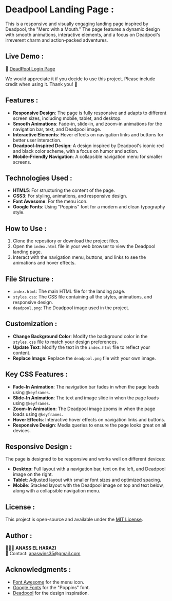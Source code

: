 # Deadpool Landing Page :

This is a responsive and visually engaging landing page inspired by Deadpool, the "Merc with a Mouth." The page features a dynamic design with smooth animations, interactive elements, and a focus on Deadpool's irreverent charm and action-packed adventures.

## Live Demo :

🔗 [DeadPool Login Page](https://deadpool-landing-page.netlify.app/)

We would appreciate it if you decide to use this project. Please include credit when using it. Thank you! 🙏  

## Features :

- **Responsive Design**: The page is fully responsive and adapts to different screen sizes, including mobile, tablet, and desktop.
- **Smooth Animations**: Fade-in, slide-in, and zoom-in animations for the navigation bar, text, and Deadpool image.
- **Interactive Elements**: Hover effects on navigation links and buttons for better user interaction.
- **Deadpool-Inspired Design**: A design inspired by Deadpool's iconic red and black color scheme, with a focus on humor and action.
- **Mobile-Friendly Navigation**: A collapsible navigation menu for smaller screens.

## Technologies Used :

- **HTML5**: For structuring the content of the page.
- **CSS3**: For styling, animations, and responsive design.
- **Font Awesome**: For the menu icon.
- **Google Fonts**: Using "Poppins" font for a modern and clean typography style.

## How to Use :

1. Clone the repository or download the project files.
2. Open the `index.html` file in your web browser to view the Deadpool landing page.
3. Interact with the navigation menu, buttons, and links to see the animations and hover effects.

## File Structure :

- `index.html`: The main HTML file for the landing page.
- `styles.css`: The CSS file containing all the styles, animations, and responsive design.
- `deadpool.png`: The Deadpool image used in the project.

## Customization :

- **Change Background Color**: Modify the background color in the `styles.css` file to match your design preferences.
- **Update Text**: Modify the text in the `index.html` file to reflect your content.
- **Replace Image**: Replace the `deadpool.png` file with your own image.

## Key CSS Features :

- **Fade-In Animation**: The navigation bar fades in when the page loads using `@keyframes`.
- **Slide-In Animation**: The text and image slide in when the page loads using `@keyframes`.
- **Zoom-In Animation**: The Deadpool image zooms in when the page loads using `@keyframes`.
- **Hover Effects**: Interactive hover effects on navigation links and buttons.
- **Responsive Design**: Media queries to ensure the page looks great on all devices.

## Responsive Design :

The page is designed to be responsive and works well on different devices:

- **Desktop**: Full layout with a navigation bar, text on the left, and Deadpool image on the right.
- **Tablet**: Adjusted layout with smaller font sizes and optimized spacing.
- **Mobile**: Stacked layout with the Deadpool image on top and text below, along with a collapsible navigation menu.

## License :

This project is open-source and available under the [MIT License](LICENSE).

## Author :

👨🏻‍💻 **ANASS EL HARAZI**  
📧 Contact: [anaswins35@gmail.com](mailto:anaswins35@gmail.com)

## Acknowledgments :

- [Font Awesome](https://fontawesome.com/) for the menu icon.
- [Google Fonts](https://fonts.google.com/) for the "Poppins" font.
- [Deadpool](https://www.marvel.com/characters/deadpool) for the design inspiration.
 
